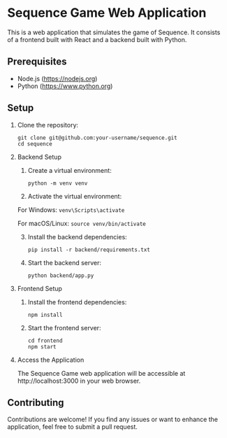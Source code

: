 
# Sequence Game Web Application

This is a web application that simulates the game of Sequence. It consists of a frontend built with React and a backend built with Python.

## Prerequisites

- Node.js (https://nodejs.org)
- Python (https://www.python.org)

## Setup

1. Clone the repository:
    ```
   git clone git@github.com:your-username/sequence.git
   cd sequence
   ```

2. Backend Setup

   1. Create a virtual environment:
        ```
        python -m venv venv
        ```
   2. Activate the virtual environment:

    For Windows:
        ```
        venv\Scripts\activate
        ```
    
    For macOS/Linux:
        ```
        source venv/bin/activate
        ```

    3. Install the backend dependencies:
        ```
        pip install -r backend/requirements.txt
        ```
    4. Start the backend server:
        ```
        python backend/app.py
        ```
3. Frontend Setup

    1. Install the frontend dependencies:
        ```
        npm install
        ```
    2. Start the frontend server:
        ```
        cd frontend
        npm start
        ```
4. Access the Application

    The Sequence Game web application will be accessible at http://localhost:3000 in your web browser.

## Contributing
Contributions are welcome! If you find any issues or want to enhance the application, feel free to submit a pull request.

